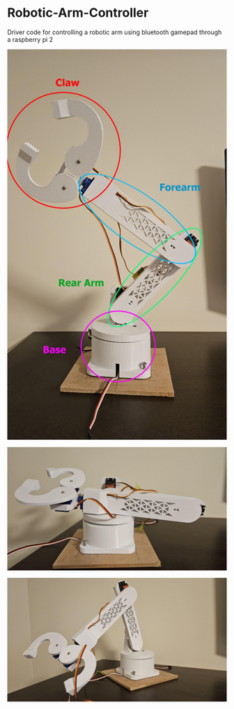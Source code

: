 # Robotic-Arm-Controller
Driver code for controlling a robotic arm using bluetooth gamepad through a raspberry pi 2


![Arm With Labels](robo_arm_images/extended_labelled.jpg)

![Arm Collasped](robo_arm_images/folded.jpg)

![Arm Grabbing](robo_arm_images/grabbing.jpg)

